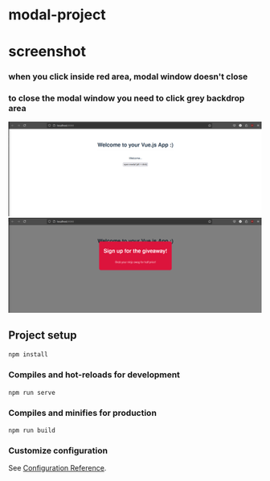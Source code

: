 # modal-project

# screenshot
### when you click inside red area, modal window doesn't close
### to close the modal window you need to click grey backdrop area
![Screenshot of example](./src/assets/Screenshot7.png)
![Screenshot of example](./src/assets/Screenshot8.png)
## Project setup
```
npm install
```

### Compiles and hot-reloads for development
```
npm run serve
```

### Compiles and minifies for production
```
npm run build
```

### Customize configuration
See [Configuration Reference](https://cli.vuejs.org/config/).
